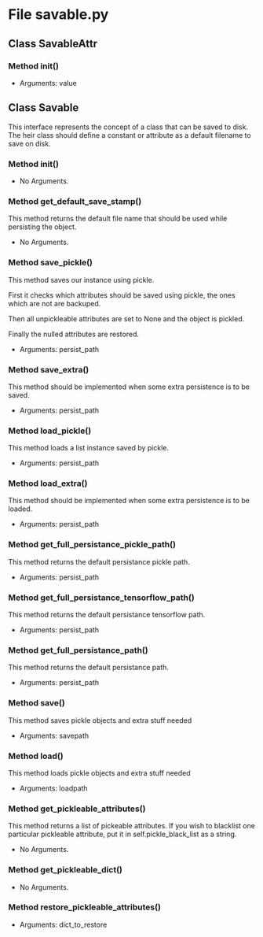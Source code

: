 # File savable.py

## Class SavableAttr

### Method __init__()

- Arguments: value

## Class Savable

This interface represents the concept of a class that can be saved to disk. The heir class should
define a constant or attribute as a default filename to save on disk.

### Method __init__()

- No Arguments.

### Method get_default_save_stamp()

This method returns the default file name that should be used while persisting the object.

- No Arguments.

### Method save_pickle()

This method saves our instance using pickle.

First it checks which attributes should be saved using pickle, the ones which are not are backuped.

Then all unpickleable attributes are set to None and the object is pickled.

Finally the nulled attributes are restored.

- Arguments: persist_path

### Method save_extra()

This method should be implemented when some extra persistence is to be saved.

- Arguments: persist_path

### Method load_pickle()

This method loads a list instance saved by pickle.

- Arguments: persist_path

### Method load_extra()

This method should be implemented when some extra persistence is to be loaded.

- Arguments: persist_path

### Method get_full_persistance_pickle_path()

This method returns the default persistance pickle path.

- Arguments: persist_path

### Method get_full_persistance_tensorflow_path()

This method returns the default persistance tensorflow path.

- Arguments: persist_path

### Method get_full_persistance_path()

This method returns the default persistance path.

- Arguments: persist_path

### Method save()

This method saves pickle objects and extra stuff needed

- Arguments: savepath

### Method load()

This method loads pickle objects and extra stuff needed

- Arguments: loadpath

### Method get_pickleable_attributes()

This method returns a list of pickeable attributes. If you wish to blacklist one particular
pickleable attribute, put it in self.pickle_black_list as a string.

- No Arguments.

### Method get_pickleable_dict()

- No Arguments.

### Method restore_pickleable_attributes()

- Arguments: dict_to_restore
